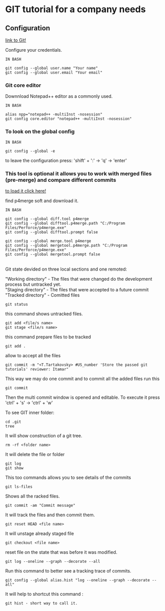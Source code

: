 # GIT tutorial for a company needs


## Configuration 

[link to Git!](https://git-scm.com/)

Configure your credentials.

```
IN BASH

git config --global user.name "Your name"
git config --global user.email "Your email"
```


### Git core editor

Downnload Notepad++ editor as a commonly used.


```
IN BASH

alias npp="notepad++ -multiInst -nosession"
git config core.editor "notepad++ -multiInst -nosession"
```


### To look on the global config

```
IN BASH

git config --global -e
```

to leave the configuration press: 'shift' + ':' -> 'q' -> 'enter'<br />


### This tool is optional it allows you to work with merged files (pre-merge) and compare different commits

[to load it click here!](https://www.perforce.com/downloads/helix#clients)

find p4merge soft and download it.

```
IN BASH

git config --global diff.tool p4merge
git config --global difftool.p4merge.path "C:/Program Files/Perforce/p4merge.exe"
git config --global difftool.prompt false

git config --global merge.tool p4merge
git config --global mergetool.p4merge.path "C:/Program Files/Perforce/p4merge.exe"
git config --global mergetool.prompt false

```
<br />
Git state devided on three local sections and one remoted: 

"Working directory" - The files that were changed do the development process but untracked yet. <br />
"Staging directory" - The files that were accepted to a future commit 
"Tracked directory" - Comitted files

```
git status
``` 
this command shows  untracked files.
<br />

```
git add <file/s name>
git stage <file/s name>
```
this command prepare files to be tracked
<br />
```
git add .
```
allow to accept all the files
<br />

```
git commit -m "<T.Tartakovsky> #US_number 'Store the passed git tutorials' reviewer: Itamar"
```
This way we may do one commit and to commit all the added files run this
```
git commit
```
Then the multi commit window is opened and editable. To execute it press 'ctrl' + 's' -> 'ctrl' + 'w'
<br />

To see GIT inner folder:
```
cd .git
tree
```
It will show construction of a git tree.
<br />

```
rm -rf <folder name>
```
It will delete the file or folder
<br />

```
git log
git show
```
This too commands allows you to see details of the commits
<br />

```
git ls-files
```
Shows all the racked files.
<br />

```
git commit -am "Commit message"
```
It will track the files and then commit them.
<br />

```
git reset HEAD <file name>
```
It will unstage already staged file
<br />

```
git checkout <file name>
```
reset file on the state that was before it was modified.
<br />

```
git log --oneline --graph --decorate --all
```
Run this command to better see a tracking trace of commits.
<br />

```
git config --global alias.hist "log --oneline --graph --decorate --all"
```
It will help to shortcut this command :
```
git hist - short way to call it.
```


